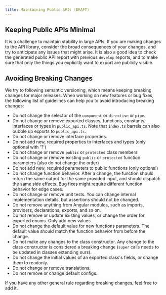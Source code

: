 ```yaml
---
title: Maintaining Public APIs (DRAFT)
---
```


## Keeping Public APIs Minimal

It is a challenge to maintain stability in large APIs. If you are making changes to the API library, consider the broad consequences of your changes, and try to anticipate any issues that might arise. It is also a good idea to check the generated public API report with previous `develop` reports, and to make sure that only the things you explicitly want to export are publicly visible.

## Avoiding Breaking Changes

We try to following semantic versioning, which means keeping breaking changes for major releases. When working on new features or bug fixes, the following list of guidelines can help you to avoid introducing breaking changes:

- Do not change the selector of the `component` or `directive` or `pipe`.
- Do not change or remove exported classes, functions, constants, interfaces or types in `public_api.ts`. Note that `index.ts` barrels can also bubble up exports to `public_api.ts`.
- Do not change or remove interface properties.
- Do not add new, required properties to interfaces and types (only optional with '?')
- Do not change or remove `public` or `protected` class members
- Do not change or remove existing `public` or `protected` function parameters (also do not change the order)
- Do not add new, required parameters to public functions (only optional)
- Do not change function behavior. After a change, the function should return the same output for the same provided input, and should dispatch the same side effects. Bug fixes might require different function behavior for edge cases.
- Do not change or remove unit tests. You can change internal implementation details, but assertions should not be changed.
- Do not remove anything from Angular modules, such as imports, providers, declarations, exports, and so on.
- Do not remove or update existing values, or change the order for exported enums. Only add new values.
- Do not change the default value for new functions parameters. The default value should match the function behavior from before the change.
- Do not make any changes to the class constructor. Any change to the class constructor is considered a breaking change (`super` calls needs to be updated in classes extending ours).
- Do not change the initial values of an exported class's fields, or change them to readonly.
- Do not change or remove translations.
- Do not remove or change default configs.

If you have any other general rule regarding breaking changes, feel free to add it.
